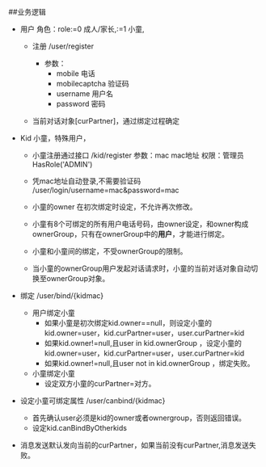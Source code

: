 ##业务逻辑
* 用户
    角色：role:=0 成人/家长,:=1 小童,
    * 注册 /user/register
       - 参数：
         - mobile 电话
         - mobilecaptcha 验证码
         - username 用户名
         - password 密码
    
    * 当前对话对象[curPartner]，通过绑定过程确定
    
* Kid 小童，特殊用户，
    * 小童注册通过接口
    /kid/register
    参数：mac mac地址
    权限：管理员 HasRole('ADMIN')
    
    * 凭mac地址自动登录,不需要验证码
    /user/login/username=mac&password=mac
    * 小童的owner 在初次绑定时设定，不允许再次修改。
    * 小童有8个可绑定的所有用户电话号码，由owner设定，和owner构成ownerGroup，只有在ownerGroup中的**用户**，才能进行绑定。
    * 小童和小童间的绑定，不受ownerGroup的限制。
    * 当小童的ownerGroup用户发起对话请求时，小童的当前对话对象自动切换至ownerGroup对象。

* 绑定
/user/bind/{kidmac}
  * 用户绑定小童
    * 如果小童是初次绑定kid.owner==null，则设定小童的kid.owner=user，kid.curPartner=user，user.curPartner=kid
    * 如果kid.owner!=null,且user in kid.ownerGroup ，设定小童的kid.owner=user，kid.curPartner=user，user.curPartner=kid
    * 如果kid.owner!=null,且user not in kid.ownerGroup ，绑定失败。
  * 小童绑定小童
    * 设定双方小童的curPartner=对方。
    
* 设定小童可绑定属性
/user/canbind/{kidmac}
    * 首先确认user必须是kid的owner或者ownergroup，否则返回错误。
    * 设定kid.canBindByOtherkids 
* 消息发送默认发向当前的curPartner，如果当前没有curPartner,消息发送失败。


    
    
    